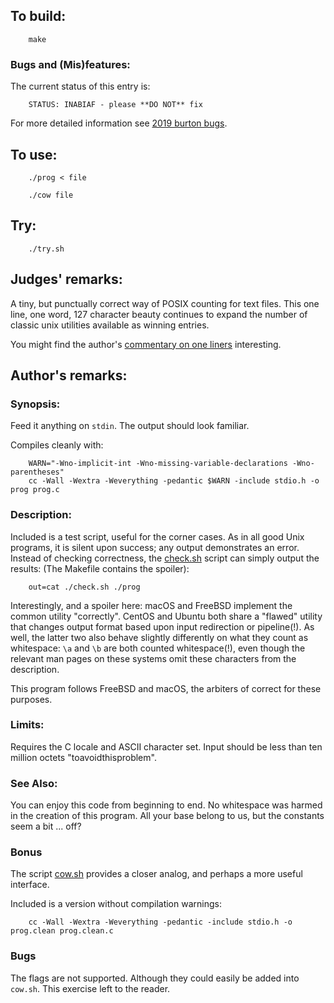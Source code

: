 ## To build:

``` <!---sh-->
    make
```


### Bugs and (Mis)features:

The current status of this entry is:

```
    STATUS: INABIAF - please **DO NOT** fix
```

For more detailed information see [2019 burton bugs](../../bugs.html#2019_burton).


## To use:

``` <!---sh-->
    ./prog < file

    ./cow file
```


## Try:

``` <!---sh-->
    ./try.sh
```


## Judges' remarks:

A tiny, but punctually correct way of POSIX counting for text files. This one
line, one word, 127 character beauty continues to expand the number of classic
unix utilities available as winning entries.

You might find the author's [commentary on one liners](on.one.liners.txt)
interesting.


## Author's remarks:

### Synopsis:

Feed it anything on `stdin`.
The output should look familiar.

Compiles cleanly with:

``` <!---sh-->
    WARN="-Wno-implicit-int -Wno-missing-variable-declarations -Wno-parentheses"
    cc -Wall -Wextra -Weverything -pedantic $WARN -include stdio.h -o prog prog.c
```

### Description:

Included is a test script, useful for the corner cases.  As in all good Unix
programs, it is silent upon success; any output demonstrates an error.  Instead
of checking correctness, the [check.sh](%%REPO_URL%%/2019/burton/Rcheck.sh) script can simply output the
results:   (The Makefile contains the spoiler):

``` <!---sh-->
    out=cat ./check.sh ./prog
```

Interestingly, and a spoiler here: macOS and FreeBSD implement the common
utility "correctly".  CentOS and Ubuntu both share a "flawed" utility that
changes output format based upon input redirection or pipeline(!).  As well, the
latter two also behave slightly differently on what they count as whitespace:
`\a` and `\b` are both counted whitespace(!), even though the relevant man pages
on these systems omit these characters from the description.

This program follows FreeBSD and macOS, the arbiters of correct for these purposes.


### Limits:

Requires the C locale and ASCII character set.
Input should be less than ten million octets "toavoidthisproblem".


### See Also:

You can enjoy this code from beginning to end.
No whitespace was harmed in the creation of this program.
All your base belong to us, but the constants seem a bit ... off?


### Bonus

The script [cow.sh](%%REPO_URL%%/2019/burton/cow.sh) provides a closer analog, and perhaps a more useful
interface.

Included is a version without compilation warnings:

``` <!---sh-->
    cc -Wall -Wextra -Weverything -pedantic -include stdio.h -o prog.clean prog.clean.c
```

### Bugs

The flags are not supported.  Although they could easily be added into `cow.sh`.
This exercise left to the reader.

<!--

    Copyright © 1984-2024 by Landon Curt Noll. All Rights Reserved.

    You are free to share and adapt this file under the terms of this license:

	Creative Commons Attribution-ShareAlike 4.0 International (CC BY-SA 4.0)

    For more information, see:

	https://creativecommons.org/licenses/by-sa/4.0/

-->
